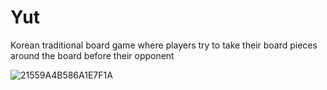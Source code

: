 # Yut

Korean traditional board game where players try to take their board pieces around the board before their opponent

![21559A4B586A1E7F1A](https://user-images.githubusercontent.com/81814938/185117905-324c1fef-6ec2-449c-b186-2b74c2952da1.png)
